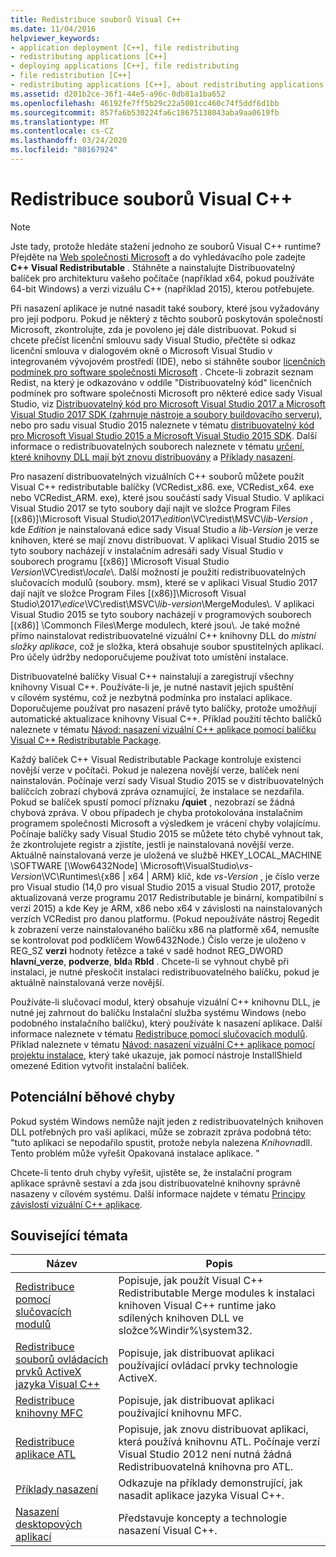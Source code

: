 ```yaml
---
title: Redistribuce souborů Visual C++
ms.date: 11/04/2016
helpviewer_keywords:
- application deployment [C++], file redistributing
- redistributing applications [C++]
- deploying applications [C++], file redistributing
- file redistribution [C++]
- redistributing applications [C++], about redistributing applications
ms.assetid: d201b2ce-36f1-44e5-a96c-0db81a1ba652
ms.openlocfilehash: 46192fe7ff5b29c22a5001cc460c74f5ddf6d1bb
ms.sourcegitcommit: 857fa6b530224fa6c18675138043aba9aa0619fb
ms.translationtype: MT
ms.contentlocale: cs-CZ
ms.lasthandoff: 03/24/2020
ms.locfileid: "80167924"
---
```

# <a name="redistributing-visual-c-files"></a>Redistribuce souborů Visual C++

> [!NOTE]
> Jste tady, protože hledáte stažení jednoho ze souborů Visual C++ runtime? Přejděte na [Web společnosti Microsoft](https://www.microsoft.com/) a do vyhledávacího pole zadejte  **C++ Visual Redistributable** . Stáhněte a nainstalujte Distribuovatelný balíček pro architekturu vašeho počítače (například x64, pokud používáte 64-bit Windows) a verzi vizuálu C++ (například 2015), kterou potřebujete.

Při nasazení aplikace je nutné nasadit také soubory, které jsou vyžadovány pro její podporu. Pokud je některý z těchto souborů poskytován společností Microsoft, zkontrolujte, zda je povoleno jej dále distribuovat. Pokud si chcete přečíst licenční smlouvu sady Visual Studio, přečtěte si odkaz licenční smlouva v dialogovém okně o Microsoft Visual Studio v integrovaném vývojovém prostředí (IDE), nebo si stáhněte soubor [licenčních podmínek pro software společnosti Microsoft](https://visualstudio.microsoft.com/license-terms/mlt687465/) . Chcete-li zobrazit seznam Redist, na který je odkazováno v oddíle "Distribuovatelný kód" licenčních podmínek pro software společnosti Microsoft pro některé edice sady Visual Studio, viz [Distribuovatelný kód pro Microsoft Visual Studio 2017 a Microsoft Visual Studio 2017 SDK (zahrnuje nástroje a soubory buildovacího serveru)](/visualstudio/productinfo/2017-redistribution-vs), nebo pro sadu visual Studio 2015 naleznete v tématu [distribuovatelný kód pro Microsoft Visual Studio 2015 a Microsoft Visual Studio 2015 SDK](/visualstudio/productinfo/2015-redistribution-vs). Další informace o redistribuovatelných souborech naleznete v tématu [určení, které knihovny DLL mají být znovu distribuovány](determining-which-dlls-to-redistribute.md) a [Příklady nasazení](deployment-examples.md).

Pro nasazení distribuovatelných vizuálních C++ souborů můžete použít Visual C++ redistributable balíčky (VCRedist\_x86. exe, VCRedist\_x64. exe nebo VCRedist\_ARM. exe), které jsou součástí sady Visual Studio. V aplikaci Visual Studio 2017 se tyto soubory dají najít ve složce Program Files [(x86)]\\Microsoft Visual Studio\\2017\\_edition_\\VC\\redist\\MSVC\\_lib-Version_ , kde _Edition_ je nainstalovaná edice sady Visual Studio a _lib-Version_ je verze knihoven, které se mají znovu distribuovat. V aplikaci Visual Studio 2015 se tyto soubory nacházejí v instalačním adresáři sady Visual Studio v souborech programu [(x86)] \Microsoft Visual Studio *Version*\VC\redist\\*locale*\\. Další možností je použití redistribuovatelných slučovacích modulů (soubory. msm), které se v aplikaci Visual Studio 2017 dají najít ve složce Program Files [(x86)]\\Microsoft Visual Studio\\2017\\_edice_\\VC\\redist\\MSVC\\_lib-version_\\MergeModules\\. V aplikaci Visual Studio 2015 se tyto soubory nacházejí v programových souborech [(x86)] \Commonch Files\Merge modulech, které jsou\\. Je také možné přímo nainstalovat redistribuovatelné vizuální C++ knihovny DLL do *místní složky aplikace*, což je složka, která obsahuje soubor spustitelných aplikací. Pro účely údržby nedoporučujeme používat toto umístění instalace.

Distribuovatelné balíčky Visual C++ nainstalují a zaregistrují všechny knihovny Visual C++. Používáte-li je, je nutné nastavit jejich spuštění v cílovém systému, což je nezbytná podmínka pro instalaci aplikace. Doporučujeme používat pro nasazení právě tyto balíčky, protože umožňují automatické aktualizace knihovny Visual C++. Příklad použití těchto balíčků naleznete v tématu [Návod: nasazení vizuální C++ aplikace pomocí balíčku Visual C++ Redistributable Package](deploying-visual-cpp-application-by-using-the-vcpp-redistributable-package.md).

Každý balíček C++ Visual Redistributable Package kontroluje existenci novější verze v počítači. Pokud je nalezena novější verze, balíček není nainstalován. Počínaje verzí sady Visual Studio 2015 se v distribuovatelných balíčcích zobrazí chybová zpráva oznamující, že instalace se nezdařila. Pokud se balíček spustí pomocí příznaku **/quiet** , nezobrazí se žádná chybová zpráva. V obou případech je chyba protokolována instalačním programem společnosti Microsoft a výsledkem je vrácení chyby volajícímu. Počínaje balíčky sady Visual Studio 2015 se můžete této chybě vyhnout tak, že zkontrolujete registr a zjistíte, jestli je nainstalovaná novější verze. Aktuálně nainstalovaná verze je uložená ve službě HKEY_LOCAL_MACHINE \SOFTWARE [\Wow6432Node] \Microsoft\VisualStudio\\_vs-Version_\VC\Runtimes\\{x86 | x64 | ARM} klíč, kde _vs-Version_ , je číslo verze pro Visual studio (14,0 pro visual Studio 2015 a visual Studio 2017, protože aktualizovaná verze programu 2017 Redistributable je binární, kompatibilní s verzí 2015) a kde Key je ARM, x86 nebo x64 v závislosti na nainstalovaných verzích VCRedist pro danou platformu. (Pokud nepoužíváte nástroj Regedit k zobrazení verze nainstalovaného balíčku x86 na platformě x64, nemusíte se kontrolovat pod podklíčem Wow6432Node.) Číslo verze je uloženo v REG_SZ **verzi** hodnoty řetězce a také v sadě hodnot REG_DWORD **hlavní_verze**, **podverze**, **bld**a **Rbld** . Chcete-li se vyhnout chybě při instalaci, je nutné přeskočit instalaci redistribuovatelného balíčku, pokud je aktuálně nainstalovaná verze novější.

Používáte-li slučovací modul, který obsahuje vizuální C++ knihovnu DLL, je nutné jej zahrnout do balíčku Instalační služba systému Windows (nebo podobného instalačního balíčku), který používáte k nasazení aplikace. Další informace naleznete v tématu [Redistribuce pomocí slučovacích modulů](redistributing-components-by-using-merge-modules.md). Příklad naleznete v tématu [Návod: nasazení vizuální C++ aplikace pomocí projektu instalace](walkthrough-deploying-a-visual-cpp-application-by-using-a-setup-project.md), který také ukazuje, jak pomocí nástroje InstallShield omezené Edition vytvořit instalační balíček.

## <a name="potential-run-time-errors"></a>Potenciální běhové chyby

Pokud systém Windows nemůže najít jeden z redistribuovatelných knihoven DLL potřebných pro vaši aplikaci, může se zobrazit zpráva podobná této: "tuto aplikaci se nepodařilo spustit, protože nebyla nalezena *Knihovna*dll. Tento problém může vyřešit Opakovaná instalace aplikace. "

Chcete-li tento druh chyby vyřešit, ujistěte se, že instalační program aplikace správně sestaví a zda jsou distribuovatelné knihovny správně nasazeny v cílovém systému. Další informace najdete v tématu [Principy závislostí vizuální C++ aplikace](understanding-the-dependencies-of-a-visual-cpp-application.md).

## <a name="related-topics"></a>Související témata

|Název|Popis|
|-----------|-----------------|
|[Redistribuce pomocí slučovacích modulů](redistributing-components-by-using-merge-modules.md)|Popisuje, jak použít Visual C++ Redistributable Merge modules k instalaci knihoven Visual C++ runtime jako sdílených knihoven DLL ve složce%Windir%\system32\.|
|[Redistribuce souborů ovládacích prvků ActiveX jazyka Visual C++](redistributing-visual-cpp-activex-controls.md)|Popisuje, jak distribuovat aplikaci používající ovládací prvky technologie ActiveX.|
|[Redistribuce knihovny MFC](redistributing-the-mfc-library.md)|Popisuje, jak distribuovat aplikaci používající knihovnu MFC.|
|[Redistribuce aplikace ATL](redistributing-an-atl-application.md)|Popisuje, jak znovu distribuovat aplikaci, která používá knihovnu ATL. Počínaje verzí Visual Studio 2012 není nutná žádná Redistribuovatelná knihovna pro ATL.|
|[Příklady nasazení](deployment-examples.md)|Odkazuje na příklady demonstrující, jak nasadit aplikace jazyka Visual C++.|
|[Nasazení desktopových aplikací](deploying-native-desktop-applications-visual-cpp.md)|Představuje koncepty a technologie nasazení Visual C++.|

